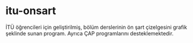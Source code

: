 # itu-onsart
 İTÜ öğrencileri için geliştirilmiş, bölüm derslerinin ön şart çizelgesini grafik şeklinde sunan program. Ayrıca ÇAP programlarını desteklemektedir.
